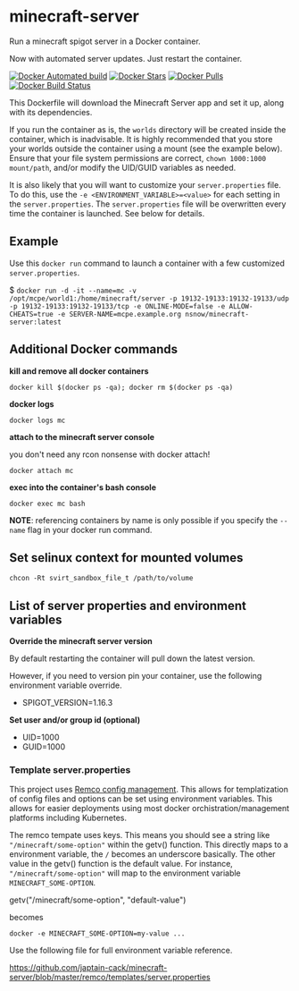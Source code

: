 # minecraft-server
Run a minecraft spigot server in a Docker container.

Now with automated server updates. Just restart the container.

[![Docker Automated build](https://img.shields.io/docker/automated/nsnow/minecraft-server.svg)](https://hub.docker.com/r/nsnow/minecraft-server)
[![Docker Stars](https://img.shields.io/docker/stars/nsnow/minecraft-server.svg)](https://hub.docker.com/r/nsnow/minecraft-server)
[![Docker Pulls](https://img.shields.io/docker/pulls/nsnow/minecraft-server.svg)](https://hub.docker.com/r/nsnow/minecraft-server)
[![Docker Build Status](https://img.shields.io/docker/build/nsnow/minecraft-server.svg)](https://hub.docker.com/r/nsnow/minecraft-server/builds)


This Dockerfile will download the Minecraft Server app and set it up, along with its dependencies.

If you run the container as is, the `worlds` directory will be created inside the container, which is inadvisable.
It is highly recommended that you store your worlds outside the container using a mount (see the example below).
Ensure that your file system permissions are correct, `chown 1000:1000 mount/path`, and/or modify the UID/GUID variables as needed.

It is also likely that you will want to customize your `server.properties` file.
To do this, use the `-e <ENVIRONMENT_VARIABLE>=<value>` for each setting in the `server.properties`.
The `server.properties` file will be overwritten every time the container is launched. See below for details.


## Example

Use this `docker run` command to launch a container with a few customized `server.properties`.

 $ `docker run -d -it --name=mc -v /opt/mcpe/world1:/home/minecraft/server -p 19132-19133:19132-19133/udp -p 19132-19133:19132-19133/tcp -e ONLINE-MODE=false -e ALLOW-CHEATS=true -e SERVER-NAME=mcpe.example.org nsnow/minecraft-server:latest`


## Additional Docker commands

**kill and remove all docker containers**

`docker kill $(docker ps -qa); docker rm $(docker ps -qa)`

**docker logs**

`docker logs mc`

**attach to the minecraft server console**

you don't need any rcon nonsense with docker attach!

`docker attach mc`

**exec into the container's bash console**

`docker exec mc bash`


**NOTE**: referencing containers by name is only possible if you specify the `--name` flag in your docker run command.


## Set selinux context for mounted volumes

`chcon -Rt svirt_sandbox_file_t /path/to/volume`


## List of server properties and environment variables

**Override the minecraft server version**

By default restarting the container will pull down the latest version.

However, if you need to version pin your container, use the following environment variable override.

* SPIGOT_VERSION=1.16.3

**Set user and/or group id (optional)**
* UID=1000
* GUID=1000

### Template server.properties
This project uses [Remco config management](https://github.com/HeavyHorst/remco).
This allows for templatization of config files and options can be set using environment variables.
This allows for easier deployments using most docker orchistration/management platforms including Kubernetes.

The remco tempate uses keys. This means you should see a string like `"/minecraft/some-option"` within the getv() function.
This directly maps to a environment variable, the `/` becomes an underscore basically. The other value in the getv() function is the default value.
For instance, `"/minecraft/some-option"` will map to the environment variable `MINECRAFT_SOME-OPTION`.

getv("/minecraft/some-option", "default-value")

becomes

`docker -e MINECRAFT_SOME-OPTION=my-value ...`

Use the following file for full environment variable reference.

https://github.com/japtain-cack/minecraft-server/blob/master/remco/templates/server.properties
 
